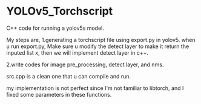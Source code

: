 # YOLOv5_Torchscript
C++ code for running a yolov5s model.

My steps are, 
1.generating a torchscript file using export.py in yolov5.
when u run export.py, Make sure u modify the detect layer to make it return the inputed list x, then we will implement detect layer in c++.

2.write codes for image pre_processing, detect layer, and nms.

src.cpp is a clean one that u can compile and run.

my implementation is not perfect since I'm not familiar to libtorch, and I fixed some parameters in these functions.

